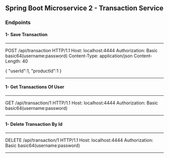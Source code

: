 ## Spring Boot Microservice 2 - Transaction Service

### Endpoints

#### 1- Save Transaction
____

POST /api/transaction HTTP/1.1
Host: localhost:4444
Authorization: Basic basic64(username:password)
Content-Type: application/json
Content-Length: 40

{
"userId":1,
"productId":1
}
____

#### 1- Get Transactions Of User
____

GET /api/transaction/1 HTTP/1.1
Host: localhost:4444
Authorization: Basic basic64(username:password)

____


#### 1- Delete Transaction By Id
____

DELETE /api/transaction/1 HTTP/1.1
Host: localhost:4444
Authorization: Basic basic64(username:password)

____